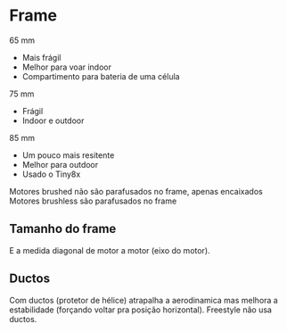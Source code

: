 # Frame
65 mm 
* Mais frágil
* Melhor para voar indoor
* Compartimento para bateria de uma célula

75 mm
* Frágil
* Indoor e outdoor

85 mm 
* Um pouco mais resitente
* Melhor para outdoor
* Usado o Tiny8x

Motores brushed não são parafusados no frame, apenas encaixados
Motores brushless são parafusados no frame


## Tamanho do frame
E a medida diagonal de motor a motor (eixo do motor).

## Ductos
Com ductos (protetor de hélice) atrapalha a aerodinamica mas melhora a estabilidade (forçando voltar pra posição horizontal).
Freestyle não usa ductos.
